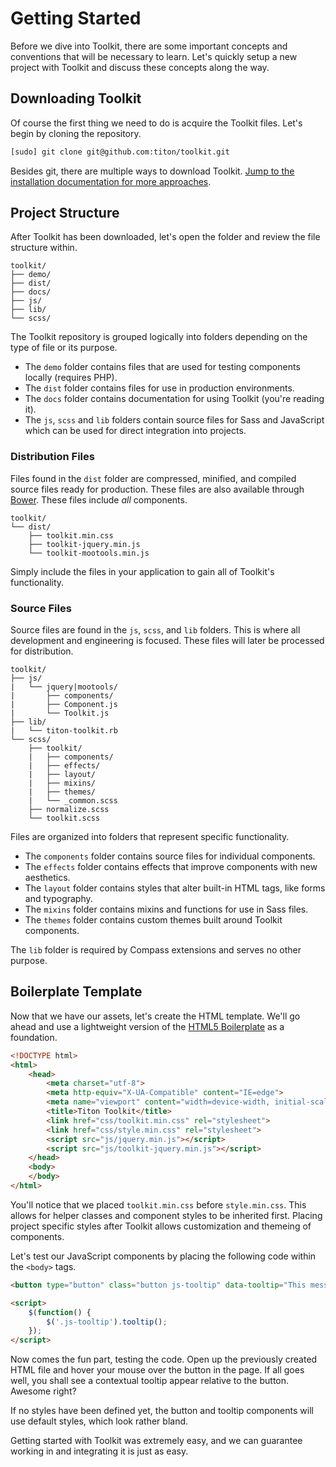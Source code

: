 # Getting Started #

Before we dive into Toolkit, there are some important concepts and conventions that will be necessary to learn.
Let's quickly setup a new project with Toolkit and discuss these concepts along the way.

## Downloading Toolkit ##

Of course the first thing we need to do is acquire the Toolkit files. Let's begin by cloning the repository.

```bash
[sudo] git clone git@github.com:titon/toolkit.git
```

Besides git, there are multiple ways to download Toolkit.
[Jump to the installation documentation for more approaches](installing.md).

## Project Structure ##

After Toolkit has been downloaded, let's open the folder and review the file structure within.

```
toolkit/
├── demo/
├── dist/
├── docs/
├── js/
├── lib/
└── scss/
```

The Toolkit repository is grouped logically into folders depending on the type of file or its purpose.

* The `demo` folder contains files that are used for testing components locally (requires PHP).
* The `dist` folder contains files for use in production environments.
* The `docs` folder contains documentation for using Toolkit (you're reading it).
* The `js`, `scss` and `lib` folders contain source files for Sass and JavaScript which can be used for direct integration into projects.

### Distribution Files ###

Files found in the `dist` folder are compressed, minified, and compiled source files ready for production.
These files are also available through [Bower](http://bower.io). These files include *all* components.

```
toolkit/
└── dist/
    ├── toolkit.min.css
    ├── toolkit-jquery.min.js
    └── toolkit-mootools.min.js
```

Simply include the files in your application to gain all of Toolkit's functionality.

### Source Files ###

Source files are found in the `js`, `scss`, and `lib` folders.
This is where all development and engineering is focused. These files will later be processed for distribution.

```
toolkit/
├── js/
|   └── jquery|mootools/
|       ├── components/
|       ├── Component.js
|       └── Toolkit.js
├── lib/
|   └── titon-toolkit.rb
└── scss/
    ├── toolkit/
    |   ├── components/
    |   ├── effects/
    |   ├── layout/
    |   ├── mixins/
    |   ├── themes/
    |   └── _common.scss
    ├── normalize.scss
    └── toolkit.scss
```

Files are organized into folders that represent specific functionality.

* The `components` folder contains source files for individual components.
* The `effects` folder contains effects that improve components with new aesthetics.
* The `layout` folder contains styles that alter built-in HTML tags, like forms and typography.
* The `mixins` folder contains mixins and functions for use in Sass files.
* The `themes` folder contains custom themes built around Toolkit components.

<div class="notice is-info">
    The <code>lib</code> folder is required by Compass extensions and serves no other purpose.
</div>

## Boilerplate Template ##

Now that we have our assets, let's create the HTML template.
We'll go ahead and use a lightweight version of the [HTML5 Boilerplate](http://html5boilerplate.com/) as a foundation.

```html
<!DOCTYPE html>
<html>
    <head>
        <meta charset="utf-8">
        <meta http-equiv="X-UA-Compatible" content="IE=edge">
        <meta name="viewport" content="width=device-width, initial-scale=1, minimal-ui">
        <title>Titon Toolkit</title>
        <link href="css/toolkit.min.css" rel="stylesheet">
        <link href="css/style.min.css" rel="stylesheet">
        <script src="js/jquery.min.js"></script>
        <script src="js/toolkit-jquery.min.js"></script>
    </head>
    <body>
    </body>
</html>
```

You'll notice that we placed `toolkit.min.css` before `style.min.css`.
This allows for helper classes and component styles to be inherited first.
Placing project specific styles after Toolkit allows customization and themeing of components.

Let's test our JavaScript components by placing the following code within the `<body>` tags.

```html
<button type="button" class="button js-tooltip" data-tooltip="This messages displays on hover.">Click Me!</button>

<script>
    $(function() {
        $('.js-tooltip').tooltip();
    });
</script>
```

Now comes the fun part, testing the code. Open up the previously created HTML file and hover your mouse over the button in the page.
If all goes well, you shall see a contextual tooltip appear relative to the button. Awesome right?

<div class="notice is-warning">
    If no styles have been defined yet, the button and tooltip components will use default styles, which look rather bland.
</div>

Getting started with Toolkit was extremely easy, and we can guarantee working in and integrating it is just as easy.